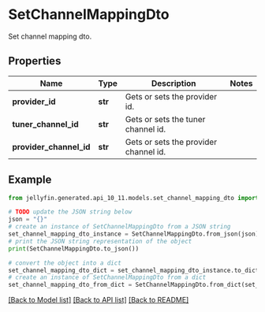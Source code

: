 # SetChannelMappingDto

Set channel mapping dto.

## Properties

Name | Type | Description | Notes
------------ | ------------- | ------------- | -------------
**provider_id** | **str** | Gets or sets the provider id. | 
**tuner_channel_id** | **str** | Gets or sets the tuner channel id. | 
**provider_channel_id** | **str** | Gets or sets the provider channel id. | 

## Example

```python
from jellyfin.generated.api_10_11.models.set_channel_mapping_dto import SetChannelMappingDto

# TODO update the JSON string below
json = "{}"
# create an instance of SetChannelMappingDto from a JSON string
set_channel_mapping_dto_instance = SetChannelMappingDto.from_json(json)
# print the JSON string representation of the object
print(SetChannelMappingDto.to_json())

# convert the object into a dict
set_channel_mapping_dto_dict = set_channel_mapping_dto_instance.to_dict()
# create an instance of SetChannelMappingDto from a dict
set_channel_mapping_dto_from_dict = SetChannelMappingDto.from_dict(set_channel_mapping_dto_dict)
```
[[Back to Model list]](README.md#documentation-for-models) [[Back to API list]](README.md#documentation-for-api-endpoints) [[Back to README]](README.md)



